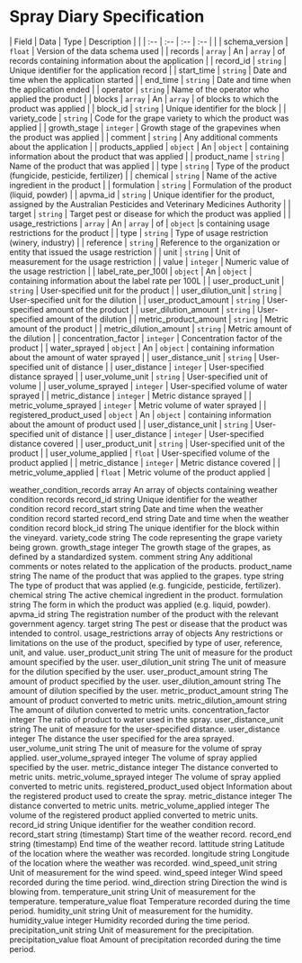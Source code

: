 # Spray Diary Specification


| Field | Data | Type | Description | | 
| :-- | :-- | :-- | :-- |  | 
| schema_version | `float` | Version of the data schema used | 
| records | `array` | An | `array` | of records containing information about the application | 
| record_id | `string` | Unique identifier for the application record | 
| start_time | `string` | Date and time when the application started | 
| end_time | `string` | Date and time when the application ended | 
| operator | `string` | Name of the operator who applied the product | 
| blocks | `array` | An | `array` | of blocks to which the product was applied | 
| block_id | `string` | Unique identifier for the block | 
| variety_code | `string` | Code for the grape variety to which the product was applied | 
| growth_stage | `integer` | Growth stage of the grapevines when the product was applied | 
| comment | `string` | Any additional comments about the application | 
| products_applied | `object` | An | `object` | containing information about the product that was applied | 
| product_name | `string` | Name of the product that was applied | 
| type | `string` | Type of the product (fungicide, pesticide, fertilizer) | 
| chemical | `string` | Name of the active ingredient in the product | 
| formulation | `string` | Formulation of the product (liquid, powder) | 
| apvma_id | `string` | Unique identifier for the product, assigned by the Australian Pesticides and Veterinary Medicines Authority | 
| target | `string` | Target pest or disease for which the product was applied | 
| usage_restrictions | `array` | An | `array` | of | `object` |s containing usage restrictions for the product | 
| type | `string` | Type of usage restriction (winery, industry) | 
| reference | `string` | Reference to the organization or entity that issued the usage restriction | 
| unit | `string` | Unit of measurement for the usage restriction | 
| value | `integer` | Numeric value of the usage restriction | 
| label_rate_per_100l | `object` | An | `object` | containing information about the label rate per 100L | 
| user_product_unit | `string` | User-specified unit for the product | 
| user_dilution_unit | `string` | User-specified unit for the dilution | 
| user_product_amount | `string` | User-specified amount of the product | 
| user_dilution_amount | `string` | User-specified amount of the dilution | 
| metric_product_amount | `string` | Metric amount of the product | 
| metric_dilution_amount | `string` | Metric amount of the dilution | 
| concentration_factor | `integer` | Concentration factor of the product | 
| water_sprayed | `object` | An | `object` | containing information about the amount of water sprayed | 
| user_distance_unit | `string` | User-specified unit of distance | 
| user_distance | `integer` | User-specified distance sprayed | 
| user_volume_unit | `string` | User-specified unit of volume | 
| user_volume_sprayed | `integer` | User-specified volume of water sprayed | 
| metric_distance | `integer` | Metric distance sprayed | 
| metric_volume_sprayed | `integer` | Metric volume of water sprayed | 
| registered_product_used | `object` | An | `object` | containing information about the amount of product used | 
| user_distance_unit | `string` | User-specified unit of distance | 
| user_distance | `integer` | User-specified distance covered | 
| user_product_unit | `string` | User-specified unit of the product | 
| user_volume_applied | `float` | User-specified volume of the product applied | 
| metric_distance | `integer` | Metric distance covered | 
| metric_volume_applied | `float` | Metric volume of the product applied |


weather_condition_records	array	An array of objects containing weather condition records
record_id	string	Unique identifier for the weather condition record
record_start	string	Date and time when the weather condition record started
record_end	string	Date and time when the weather condition record
block_id	string	The unique identifier for the block within the vineyard.
variety_code	string	The code representing the grape variety being grown.
growth_stage	integer	The growth stage of the grapes, as defined by a standardized system.
comment	string	Any additional comments or notes related to the application of the products.
product_name	string	The name of the product that was applied to the grapes.
type	string	The type of product that was applied (e.g. fungicide, pesticide, fertilizer).
chemical	string	The active chemical ingredient in the product.
formulation	string	The form in which the product was applied (e.g. liquid, powder).
apvma_id	string	The registration number of the product with the relevant government agency.
target	string	The pest or disease that the product was intended to control.
usage_restrictions	array of objects	Any restrictions or limitations on the use of the product, specified by type of user, reference, unit, and value.
user_product_unit	string	The unit of measure for the product amount specified by the user.
user_dilution_unit	string	The unit of measure for the dilution specified by the user.
user_product_amount	string	The amount of product specified by the user.
user_dilution_amount	string	The amount of dilution specified by the user.
metric_product_amount	string	The amount of product converted to metric units.
metric_dilution_amount	string	The amount of dilution converted to metric units.
concentration_factor	integer	The ratio of product to water used in the spray.
user_distance_unit	string	The unit of measure for the user-specified distance.
user_distance	integer	The distance the user specified for the area sprayed.
user_volume_unit	string	The unit of measure for the volume of spray applied.
user_volume_sprayed	integer	The volume of spray applied specified by the user.
metric_distance	integer	The distance converted to metric units.
metric_volume_sprayed	integer	The volume of spray applied converted to metric units.
registered_product_used	object	Information about the registered product used to create the spray.
metric_distance	integer	The distance converted to metric units.
metric_volume_applied	integer	The volume of the registered product applied converted to metric units.
record_id	string	Unique identifier for the weather condition record.
record_start	string (timestamp)	Start time of the weather record.
record_end	string (timestamp)	End time of the weather record.
lattitude	string	Latitude of the location where the weather was recorded.
longitude	string	Longitude of the location where the weather was recorded.
wind_speed_unit	string	Unit of measurement for the wind speed.
wind_speed	integer	Wind speed recorded during the time period.
wind_direction	string	Direction the wind is blowing from.
temperature_unit	string	Unit of measurement for the temperature.
temperature_value	float	Temperature recorded during the time period.
humidity_unit	string	Unit of measurement for the humidity.
humidity_value	integer	Humidity recorded during the time period.
precipitation_unit	string	Unit of measurement for the precipitation.
precipitation_value	float	Amount of precipitation recorded during the time period.
